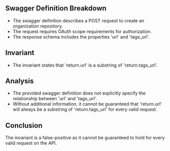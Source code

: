 ## Swagger Definition Breakdown
- The swagger definition describes a POST request to create an organization repository.
- The request requires OAuth scope requirements for authorization.
- The response schema includes the properties 'url' and 'tags_url'.

## Invariant
- The invariant states that 'return.url' is a substring of 'return.tags_url'.

## Analysis
- The provided swagger definition does not explicitly specify the relationship between 'url' and 'tags_url'.
- Without additional information, it cannot be guaranteed that 'return.url' will always be a substring of 'return.tags_url' for every valid request.

## Conclusion
The invariant is a false-positive as it cannot be guaranteed to hold for every valid request on the API.

